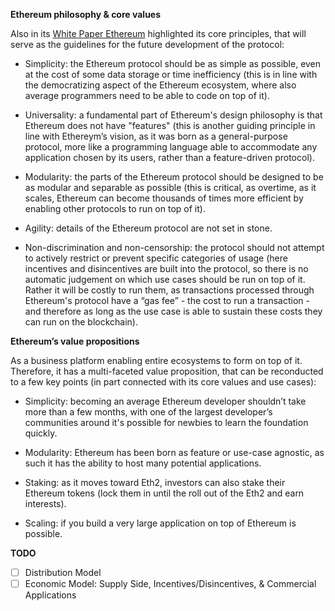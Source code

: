 
**Ethereum philosophy & core values**

Also in its [White Paper Ethereum](https://ethereum.org/en/whitepaper/)  highlighted its core principles, that will serve as the guidelines for the future development of the protocol:

-  Simplicity: the Ethereum protocol should be as simple as possible, even at the cost of some data storage or time inefficiency (this is in line with the democratizing aspect of the Ethereum ecosystem, where also average programmers need to be able to code on top of it).

-  Universality: a fundamental part of Ethereum's design philosophy is that Ethereum does not have "features" (this is another guiding principle in line with Ethereym’s vision, as it was born as a general-purpose protocol, more like a programming language able to accommodate any application chosen by its users, rather than a feature-driven protocol).

-  Modularity: the parts of the Ethereum protocol should be designed to be as modular and separable as possible (this is critical, as overtime, as it scales, Ethereum can become thousands of times more efficient by enabling other protocols to run on top of it).

-  Agility: details of the Ethereum protocol are not set in stone.

-  Non-discrimination and non-censorship: the protocol should not attempt to actively restrict or prevent specific categories of usage (here incentives and disincentives are built into the protocol, so there is no automatic judgement on which use cases should be run on top of it. Rather it will be costly to run them, as transactions processed through Ethereum's protocol have a “gas fee” - the cost to run a transaction - and therefore as long as the use case is able to sustain these costs they
can run on the blockchain).


**Ethereum’s value propositions**

As a business platform enabling entire ecosystems to form on top of it. Therefore, it has a multi-faceted value proposition, that can be reconducted to a few key points (in part connected with its core values and use cases):

-  Simplicity: becoming an average Ethereum developer shouldn’t take more than a few months, with one of the largest developer’s communities around it's possible for newbies to learn the foundation quickly.

-  Modularity: Ethereum has been born as feature or use-case agnostic, as such it has the ability to host many potential applications.

- Staking: as it moves toward Eth2, investors can also stake their Ethereum tokens (lock them in until the roll out of the Eth2 and earn interests).

-  Scaling: if you build a very large application on top of Ethereum is possible.


**TODO**

 - [ ] Distribution Model
 - [ ] Economic Model: Supply Side, Incentives/Disincentives, & Commercial Applications
